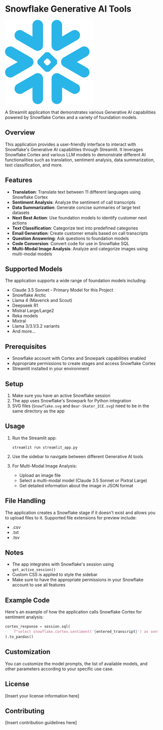 # Snowflake Generative AI Tools

![Snowflake Logo](Snowflake.svg)

A Streamlit application that demonstrates various Generative AI capabilities powered by Snowflake Cortex and a variety of foundation models.

## Overview

This application provides a user-friendly interface to interact with Snowflake's Generative AI capabilities through Streamlit. It leverages Snowflake Cortex and various LLM models to demonstrate different AI functionalities such as translation, sentiment analysis, data summarization, text classification, and more.

## Features

- **Translation**: Translate text between 11 different languages using Snowflake Cortex
- **Sentiment Analysis**: Analyze the sentiment of call transcripts
- **Data Summarization**: Generate concise summaries of large text datasets
- **Next Best Action**: Use foundation models to identify customer next actions
- **Text Classification**: Categorize text into predefined categories
- **Email Generation**: Create customer emails based on call transcripts
- **Question Answering**: Ask questions to foundation models
- **Code Conversion**: Convert code for use in Snowflake SQL
- **Multi-Modal Image Analysis**: Analyze and categorize images using multi-modal models

## Supported Models

The application supports a wide range of foundation models including:

- Claude 3.5 Sonnet - Primary Model for this Project
- Snowflake Arctic
- Llama 4 (Maverick and Scout)
- Deepseek R1
- Mistral Large/Large2
- Reka models
- Mixtral
- Llama 3/3.1/3.2 variants
- And more...

## Prerequisites

- Snowflake account with Cortex and Snowpark capabilities enabled
- Appropriate permissions to create stages and access Snowflake Cortex
- Streamlit installed in your environment

## Setup

1. Make sure you have an active Snowflake session
2. The app uses Snowflake's Snowpark for Python integration
3. SVG files (`Snowflake.svg` and `Bear-Skater_ICE.svg`) need to be in the same directory as the app

## Usage

1. Run the Streamlit app:
   ```
   streamlit run streamlit_app.py
   ```

2. Use the sidebar to navigate between different Generative AI tools

3. For Multi-Modal Image Analysis:
   - Upload an image file
   - Select a multi-modal model (Claude 3.5 Sonnet or Pixtral Large)
   - Get detailed information about the image in JSON format

## File Handling

The application creates a Snowflake stage if it doesn't exist and allows you to upload files to it. Supported file extensions for preview include:
- .csv
- .txt
- .tsv

## Notes

- The app integrates with Snowflake's session using `get_active_session()`
- Custom CSS is applied to style the sidebar
- Make sure to have the appropriate permissions in your Snowflake account to use all features

## Example Code

Here's an example of how the application calls Snowflake Cortex for sentiment analysis:

```python
cortex_response = session.sql(
    f"select snowflake.cortex.sentiment('{entered_transcript}') as sentiment"
).to_pandas()
```

## Customization

You can customize the model prompts, the list of available models, and other parameters according to your specific use case.

## License

[Insert your license information here]

## Contributing

[Insert contribution guidelines here]
